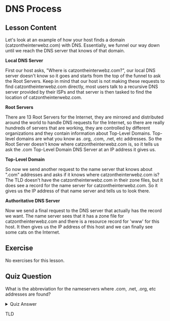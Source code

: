 # DNS Process

## Lesson Content

Let's look at an example of how your host finds a domain (catzontheinterwebz.com) with DNS. Essentially, we funnel our way down until we reach the DNS server that knows of that domain.

<b>Local DNS Server</b>

First our host asks, "Where is catzontheinterwebz.com?", our local DNS server doesn't know so it goes and starts from the top of the funnel to ask the Root Servers. Keep in mind that our host is not making these requests to find catzontheinterwebz.com directly, most users talk to a recursive DNS server provided by their ISPs and that server is then tasked to find the location of catzontheinterwebz.com.

<b>Root Servers</b>

There are 13 Root Servers for the Internet, they are mirrored and distributed around the world to handle DNS requests for the Internet, so there are really hundreds of servers that are working, they are controlled by different organizations and they contain information about Top-Level Domains. Top-level domains are what you know as .org, .com, .net, etc addresses. So the Root Server doesn't know where catzontheinterwebz.com is, so it tells us ask the .com Top-Level Domain DNS Server at an IP address it gives us. 

<b>Top-Level Domain</b>

So now we send another request to the name server that knows about ".com" addresses and asks if it knows where catzontheinterwebz.com is? The TLD doesn't have the catzontheinterwebz.com in their zone files, but it does see a record for the name server for catzontheinterwebz.com. So it gives us the IP address of that name server and tells us to look there.

<b>Authoritative DNS Server</b>

Now we send a final request to the DNS server that actually has the record we want. The name server sees that it has a zone file for catzontheinterwebz.com and there is a resource record for 'www' for this host. It then gives us the IP address of this host and we can finally see some cats on the Internet. 

## Exercise

No exercises for this lesson.

## Quiz Question

What is the abbreviation for the nameservers where .com, .net, .org, etc addresses are found? 

<details>
    <summary>Quiz Answer</summary>
</details>

TLD